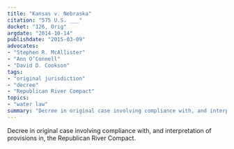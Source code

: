 ```yaml
---
title: "Kansas v. Nebraska"
citation: "575 U.S. ___"
docket: "126, Orig"
argdate: "2014-10-14"
publishdate: "2015-03-09"
advocates:
- "Stephen R. McAllister"
- "Ann O’Connell"
- "David D. Cookson"
tags:
- "original jurisdiction"
- "decree"
- "Republican River Compact"
topics:
- "water law"
summary: "Decree in original case involving compliance with, and interpretation of provisions in, the Republican River Compact."
---
```

Decree in original case involving compliance with, and interpretation of provisions in, the Republican River Compact.